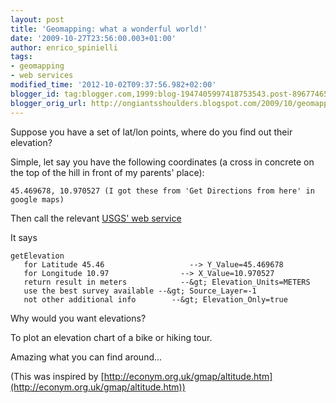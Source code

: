 ```yaml
---
layout: post
title: 'Geomapping: what a wonderful world!'
date: '2009-10-27T23:56:00.003+01:00'
author: enrico_spinielli
tags:
- geomapping
- web services
modified_time: '2012-10-02T09:37:56.982+02:00'
blogger_id: tag:blogger.com,1999:blog-1947405997418753543.post-89677465580500019
blogger_orig_url: http://ongiantsshoulders.blogspot.com/2009/10/geomapping-what-wonderful-world.html
---
```


Suppose you have a set of lat/lon points, where do you find out their elevation?

Simple, let say you have the following coordinates (a cross in concrete on the top of the hill in front of my parents' place):

	45.469678, 10.970527 (I got these from 'Get Directions from here' in google maps)

Then call the relevant [USGS' web service](http://www.blogger.com/getElevation?Y_Value=45.469678&amp;X_Value=10.970527&amp;Elevation_Units=METERS&amp;Source_Layer=-1&amp;Elevation_Only=true)

It says

	getElevation
	   for Latitude 45.46                   --> Y_Value=45.469678
	   for Longitude 10.97                --> X_Value=10.970527
	   return result in meters            --&gt; Elevation_Units=METERS
	   use the best survey available --&gt; Source_Layer=-1
	   not other additional info        --&gt; Elevation_Only=true


Why would you want elevations?

To plot an elevation chart of a bike or hiking tour.

Amazing what you can find around...

(This was inspired by [http://econym.org.uk/gmap/altitude.htm](http://econym.org.uk/gmap/altitude.htm))